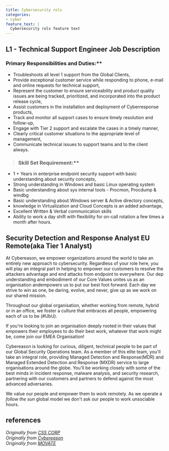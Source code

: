 ```yaml
---
title: Cybersecurity rols
categories:
- cyber
feature_text: |
  Cybersecurity rols feature text
---
```


## L1 - Technical Support Engineer Job Description

### Primary Responsibilities and Duties:**

- Troubleshoots all level 1 support from the Global Clients,
- Provide exceptional customer service while responding to phone, e-mail and online requests for technical support,
- Represent the customer to ensure serviceability and product quality issues are being tracked, prioritized, and incorporated into the product release cycle,
- Assist customers in the installation and deployment of Cyberresponse products,
- Track and monitor all support cases to ensure timely resolution and follow-up,
- Engage with Tier 2 support and escalate the cases in a timely manner,
- Clearly critical customer situations to the appropriate level of management,
- Communicate technical issues to support teams and to the client always.
  
> ### Skill Set Requirement:**
>
- 1 + Years in enterprise endpoint security support with basic understanding about security concepts,
- Strong understanding in Windows and basic Linux operating system
- Basic understanding about sys internal tools - Procmon, Procdump & windbg
- Basic understanding about Windows server & Active directory concepts,
- knowledge in Virtualization and Cloud Concepts is an added advantage,
- Excellent Written & Verbal communication skills
- Ability to work a day shift with flexibility for on-call rotation a few times a month after hours.

## Security Detection and Response Analyst EU Remote(aka Tier 1 Analyst)

At Cybereason, we empower organizations around the world to take an entirely new approach to cybersecurity. Regardless of your role here, you will play an integral part in helping to empower our customers to resolve the attackers advantage and end attacks from endpoint to everywhere. Our dep understanding and embodiment of our Core Values unites us as an organisation andempowers us to put our best foot forward. Each day we strive to win as one, be daring, evolve, and never, give up as we work on our shared mission.

Throughout our global organisation, whether working from remote, hybrid or in an office, we foster a culture that embraces all people, empowering each of us to be (#UbU).

If you're looking to join an organisation deeply rooted in their values that empowers their employees to do their best work, whatever that work might be, come join our EMEA Organisation!

Cybereason is looking for curious, diligent, technical people to be part of our Global Security Operations team. As a member of this elite team, you'll take an integral role, providing Managed Detection and Response(MDR) and Managed Extended Detection and Response (MXDR) service to large organisations around the globe. You'll be working closely with some of the best minds in incident response, malware analysis, and security research, partnering with our customers and partners to defend against the most advanced adversaries.

We value our people and empower them to work remotely. As we operate a *follow the sun* global model we don't ask our people to work unsociable hours.

<!-- more -->
## references

_Originally from [CSS CORP](https://www.csscorp.com/company/)_  
_Originally from [Cybereason](https://www.cybereason.com/)_  
_Originally from [MOVATE](https://www.movate.com/)_
